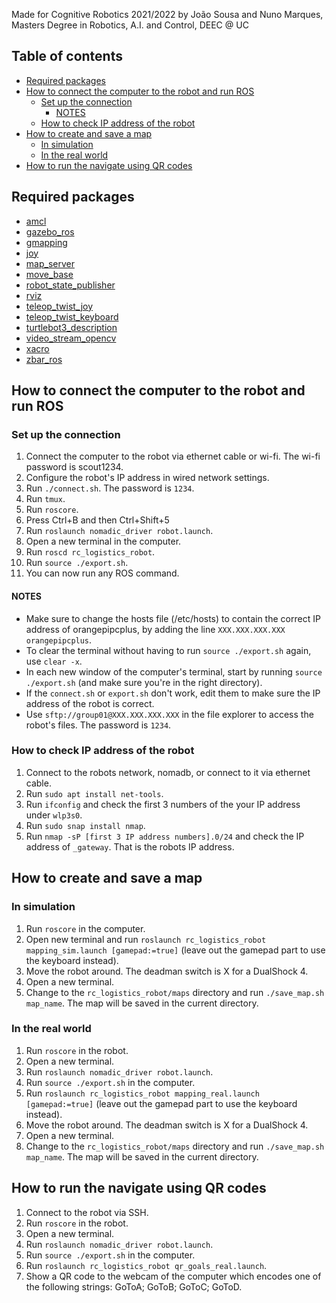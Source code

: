Made for Cognitive Robotics 2021/2022 by João Sousa and Nuno Marques, Masters Degree in Robotics, A.I. and Control, DEEC @ UC

## Table of contents<!-- omit in toc --> 
- [Required packages](#required-packages)
- [How to connect the computer to the robot and run ROS<a name = "connect_pc_to_robot"></a>](#how-to-connect-the-computer-to-the-robot-and-run-ros)
  - [Set up the connection<a name = "wired_connection"></a>](#set-up-the-connection)
    - [NOTES](#notes)
  - [How to check IP address of the robot<a name = "check_ip"></a>](#how-to-check-ip-address-of-the-robot)
- [How to create and save a map<a name = "save_map"></a>](#how-to-create-and-save-a-map)
  - [In simulation<a name = "save_map_sim"></a>](#in-simulation)
  - [In the real world](#in-the-real-world)
- [How to run the navigate using QR codes](#how-to-run-the-navigate-using-qr-codes)

## Required packages
- [amcl](wiki.ros.org/amcl)
- [gazebo_ros](wiki.ros.org/gazebo_ros)
- [gmapping](wiki.ros.org/gmapping)
- [joy](wiki.ros.org/joy)
- [map_server](wiki.ros.org/map_server)
- [move_base](wiki.ros.org/move_base)
- [robot_state_publisher](wiki.ros.org/robot_state_publisher)
- [rviz](wiki.ros.org/rviz)
- [teleop_twist_joy](wiki.ros.org/teleop_twist_joy)
- [teleop_twist_keyboard](wiki.ros.org/teleop_twist_keyboard)
- [turtlebot3_description](wiki.ros.org/turtlebot3_description)
- [video_stream_opencv](wiki.ros.org/video_stream_opencv)
- [xacro](wiki.ros.org/xacro)
- [zbar_ros](wiki.ros.org/zbar_ros)

## How to connect the computer to the robot and run ROS<a name = "connect_pc_to_robot"></a>

### Set up the connection<a name = "wired_connection"></a>
1. Connect the computer to the robot via ethernet cable or wi-fi. The wi-fi password is scout1234.
2. Configure the robot's IP address in wired network settings.
3. Run `./connect.sh`. The password is `1234`.
4. Run `tmux`.
5. Run `roscore`.
6. Press Ctrl+B and then Ctrl+Shift+5
7. Run `roslaunch nomadic_driver robot.launch`.
8. Open a new terminal in the computer.
9. Run `roscd rc_logistics_robot`.
10. Run `source ./export.sh`. 
11. You can now run any ROS command.

#### NOTES
- Make sure to change the hosts file (/etc/hosts) to contain the correct IP address of orangepipcplus, by adding the line `XXX.XXX.XXX.XXX orangepipcplus`.
- To clear the terminal without having to run `source ./export.sh` again, use `clear -x`.
- In each new window of the computer's terminal, start by running `source ./export.sh` (and make sure you're in the right directory).
- If the `connect.sh` or `export.sh` don't work, edit them to make sure the IP address of the robot is correct.
- Use `sftp://group01@XXX.XXX.XXX.XXX` in the file explorer to access the robot's files. The password is `1234`.

### How to check IP address of the robot<a name = "check_ip"></a>
1. Connect to the robots network, nomadb, or connect to it via ethernet cable.
2. Run `sudo apt install net-tools`.
3. Run `ifconfig` and check the first 3 numbers of the your IP address under `wlp3s0`.
4. Run `sudo snap install nmap`.
5. Run `nmap -sP [first 3 IP address numbers].0/24` and check the IP address of `_gateway`. That is the robots IP address.

## How to create and save a map<a name = "save_map"></a>
### In simulation<a name = "save_map_sim"></a>
1. Run `roscore` in the computer.
2. Open new terminal and run `roslaunch rc_logistics_robot mapping_sim.launch [gamepad:=true]` (leave out the gamepad part to use the keyboard instead).
3. Move the robot around. The deadman switch is X for a DualShock 4.
4. Open a new terminal.
5. Change to the `rc_logistics_robot/maps` directory and run `./save_map.sh map_name`. The map will be saved in the current directory.

### In the real world
1. Run `roscore` in the robot.
2. Open a new terminal.
3. Run `roslaunch nomadic_driver robot.launch`.
4. Run `source ./export.sh` in the computer.
5. Run `roslaunch rc_logistics_robot mapping_real.launch [gamepad:=true]` (leave out the gamepad part to use the keyboard instead).
6. Move the robot around. The deadman switch is X for a DualShock 4.
7. Open a new terminal.
8. Change to the `rc_logistics_robot/maps` directory and run `./save_map.sh map_name`. The map will be saved in the current directory.

## How to run the navigate using QR codes
1. Connect to the robot via SSH.
1. Run `roscore` in the robot.
2. Open a new terminal.
3. Run `roslaunch nomadic_driver robot.launch`.
4. Run `source ./export.sh` in the computer.
5. Run `roslaunch rc_logistics_robot qr_goals_real.launch`.
6. Show a QR code to the webcam of the computer which encodes one of the following strings: GoToA; GoToB; GoToC; GoToD. 